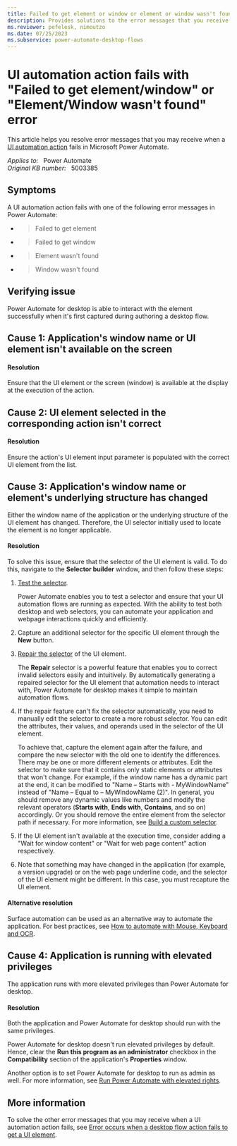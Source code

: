 ```yaml
---
title: Failed to get element or window or element or window wasn't found error
description: Provides solutions to the error messages that you receive when a UI automation action fails in Power Automate.
ms.reviewer: pefelesk, nimoutzo
ms.date: 07/25/2023
ms.subservice: power-automate-desktop-flows
---
```

# UI automation action fails with "Failed to get element/window" or "Element/Window wasn't found" error

This article helps you resolve error messages that you may receive when a [UI automation action](/power-automate/desktop-flows/actions-reference/uiautomation) fails in Microsoft Power Automate.

_Applies to:_ &nbsp; Power Automate  
_Original KB number:_ &nbsp; 5003385

## Symptoms

A UI automation action fails with one of the following error messages in Power Automate:

- > Failed to get element
- > Failed to get window
- > Element wasn't found
- > Window wasn't found

## Verifying issue

Power Automate for desktop is able to interact with the element successfully when it's first captured during authoring a desktop flow.

## Cause 1: Application's window name or UI element isn't available on the screen

#### Resolution

Ensure that the UI element or the screen (window) is available at the display at the execution of the action.

## Cause 2: UI element selected in the corresponding action isn't correct

#### Resolution

Ensure the action's UI element input parameter is populated with the correct UI element from the list.

## Cause 3: Application's window name or element's underlying structure has changed

Either the window name of the application or the underlying structure of the UI element has changed. Therefore, the UI selector initially used to locate the element is no longer applicable.

#### Resolution

To solve this issue, ensure that the selector of the UI element is valid. To do this, navigate to the **Selector builder** window, and then follow these steps:

1. [Test the selector](/power-automate/desktop-flows/test-selectors). 

   Power Automate enables you to test a selector and ensure that your UI automation flows are running as expected. With the ability to test both desktop and web selectors, you can automate your application and webpage interactions quickly and efficiently.

2. Capture an additional selector for the specific UI element through the **New** button.

3. [Repair the selector](/power-automate/desktop-flows/repair-selector) of the UI element. 

   The **Repair** selector is a powerful feature that enables you to correct invalid selectors easily and intuitively. By automatically generating a repaired selector for the UI element that automation needs to interact with, Power Automate for desktop makes it simple to maintain automation flows.

4. If the repair feature can't fix the selector automatically, you need to manually edit the selector to create a more robust selector. You can edit the attributes, their values, and operands used in the selector of the UI element. 

   To achieve that, capture the element again after the failure, and compare the new selector with the old one to identify the differences. There may be one or more different elements or attributes. Edit the selector to make sure that it contains only static elements or attributes that won't change. For example, if the window name has a dynamic part at the end, it can be modified to "Name – Starts with - MyWindowName" instead of "Name – Equal to – MyWindowName (2)". In general, you should remove any dynamic values like numbers and modify the relevant operators  (**Starts with**, **Ends with**, **Contains**, and so on) accordingly. Or you should remove the entire element from the selector path if necessary. For more information, see [Build a custom selector](/power-automate/desktop-flows/build-custom-selectors).

5. If the UI element isn't available at the execution time, consider adding a "Wait for window content" or "Wait for web page content" action respectively.

6. Note that something may have changed in the application (for example, a version upgrade) or on the web page underline code, and the selector of the UI element might be different. In this case, you must recapture the UI element.

#### Alternative resolution

Surface automation can be used as an alternative way to automate the application. For best practices, see [How to automate with Mouse, Keyboard and OCR](https://support.microsoft.com/topic/how-to-automate-with-mouse-keyboard-and-ocr-e1c09a7f-7bf6-40a9-bf83-8ebb5a2e935c).

## Cause 4: Application is running with elevated privileges

The application runs with more elevated privileges than Power Automate for desktop.

#### Resolution

Both the application and Power Automate for desktop should run with the same privileges.

Power Automate for desktop doesn't run elevated privileges by default. Hence, clear the **Run this program as an administrator** checkbox in the **Compatibility** section of the application's **Properties** window.

Another option is to set Power Automate for desktop to run as admin as well. For more information, see [Run Power Automate with elevated rights](/power-automate/desktop-flows/how-to/run-power-automate-elevated-rights).

## More information

To solve the other error messages that you may receive when a UI automation action fails, see [Error occurs when a desktop flow action fails to get a UI element](failed-get-ui-element.md).
